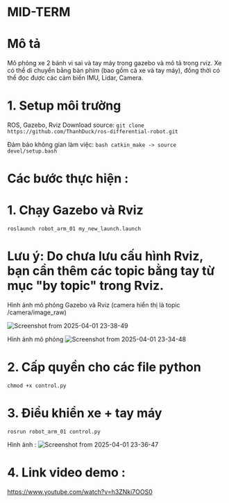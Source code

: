 # MID-TERM 
# Mô tả

Mô phỏng xe 2 bánh vi sai và tay máy trong gazebo và mô tả trong rviz. Xe có thể di chuyển bằng bàn phím (bao gồm cả xe và tay máy), đồng thời có thể đọc được các cảm biến IMU, Lidar, Camera.
# 1. Setup môi trường

   ROS, Gazebo, Rviz
   Download source: ```
    git clone https://github.com/ThanhDuck/ros-differential-robot.git
    ```

   Đảm bảo không gian làm việc: ```
    bash catkin_make
    -> source devel/setup.bash
    ```

# Các bước thực hiện :
# 1. Chạy Gazebo và Rviz

```
roslaunch robot_arm_01 my_new_launch.launch
```

# Lưu ý: Do chưa lưu cấu hình Rviz, bạn cần thêm các topic bằng tay từ mục "by topic" trong Rviz.

Hình ảnh mô phỏng Gazebo và Rviz
(camera hiển thị là topic /camera/image_raw)

![Screenshot from 2025-04-01 23-38-49](https://github.com/user-attachments/assets/30ab2ed7-f5c5-4f1e-8568-8f94a0b8ff96)

Hình ảnh mô phỏng 
![Screenshot from 2025-04-01 23-34-48](https://github.com/user-attachments/assets/a5470871-2462-4375-9ab7-d336a9049458)

# 2. Cấp quyền cho các file python
```
chmod +x control.py
```
# 3. Điều khiển xe + tay máy
```
rosrun robot_arm_01 control.py 
```
Hình ảnh : 
![Screenshot from 2025-04-01 23-36-47](https://github.com/user-attachments/assets/063f2ec0-11d0-44e7-9471-874b7fd29fb4)

# 4. Link video demo : 
https://www.youtube.com/watch?v=h3ZNki7OOS0
